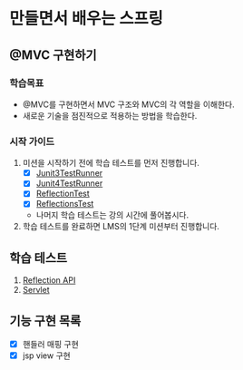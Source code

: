 # 만들면서 배우는 스프링

## @MVC 구현하기

### 학습목표
- @MVC를 구현하면서 MVC 구조와 MVC의 각 역할을 이해한다.
- 새로운 기술을 점진적으로 적용하는 방법을 학습한다.

### 시작 가이드
1. 미션을 시작하기 전에 학습 테스트를 먼저 진행합니다.
    - [x] [Junit3TestRunner](study/src/test/java/reflection/Junit3TestRunner.java)
    - [x] [Junit4TestRunner](study/src/test/java/reflection/Junit4TestRunner.java)
    - [x] [ReflectionTest](study/src/test/java/reflection/ReflectionTest.java)
    - [x] [ReflectionsTest](study/src/test/java/reflection/ReflectionsTest.java)
    - 나머지 학습 테스트는 강의 시간에 풀어봅시다.
2. 학습 테스트를 완료하면 LMS의 1단계 미션부터 진행합니다.

## 학습 테스트
1. [Reflection API](study/src/test/java/reflection)
2. [Servlet](study/src/test/java/servlet)

## 기능 구현 목록
- [x] 핸들러 매핑 구현
- [x] jsp view 구현
